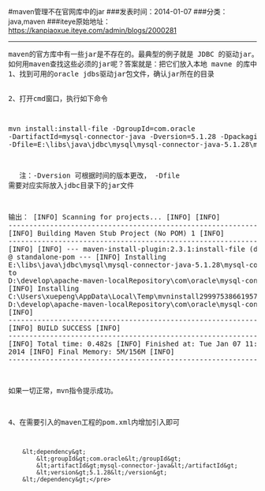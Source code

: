 #maven管理不在官网库中的jar
###发表时间：2014-01-07
###分类：java,maven
###iteye原始地址：<a href="https://kanpiaoxue.iteye.com/admin/blogs/2000281" target="_blank">https://kanpiaoxue.iteye.com/admin/blogs/2000281</a>

---

<div class="iteye-blog-content-contain" style="font-size: 14px;"> 
 <pre name="code" class="java">maven的官方库中有一些jar是不存在的。最典型的例子就是 JDBC 的驱动jar。因为版权的问题，maven 官方的库里面是没有这些驱动jar的。
如何用maven查找这些必须的jar呢？答案就是：把它们放入本地 mavne 的库中。
1、找到可用的oracle jdbs驱动jar包文件，确认jar所在的目录

2、打开cmd窗口，执行如下命令

   mvn install:install-file -DgroupId=com.oracle -DartifactId=mysql-connector-java -Dversion=5.1.28 -Dpackaging=jar -Dfile=E:\libs\java\jdbc\mysql\mysql-connector-java-5.1.28\mysql-connector-java-5.1.28-bin.jar

　 注：-Dversion 可根据时间的版本更改， -Dfile 需要对应实际放入jdbc目录下的jar文件

输出：
[INFO] Scanning for projects...
[INFO]
[INFO] ------------------------------------------------------------------------
[INFO] Building Maven Stub Project (No POM) 1
[INFO] ------------------------------------------------------------------------
[INFO]
[INFO] --- maven-install-plugin:2.3.1:install-file (default-cli) @ standalone-pom ---
[INFO] Installing E:\libs\java\jdbc\mysql\mysql-connector-java-5.1.28\mysql-connector-java-5.1.28-bin.jar to D:\develop\apache-maven-localRepository\com\oracle\mysql-connector-java\5.1.28\mysql-connector-java-5.1.28.jar
[INFO] Installing C:\Users\xuepeng\AppData\Local\Temp\mvninstall2999753866195743056.pom to D:\develop\apache-maven-localRepository\com\oracle\mysql-connector-java\5.1.28\mysql-connector-java-5.1.28.pom
[INFO] ------------------------------------------------------------------------
[INFO] BUILD SUCCESS
[INFO] ------------------------------------------------------------------------
[INFO] Total time: 0.482s
[INFO] Finished at: Tue Jan 07 11:39:09 CST 2014
[INFO] Final Memory: 5M/156M
[INFO] ------------------------------------------------------------------------
 

  如果一切正常，mvn指令提示成功。

4、在需要引入的maven工程的pom.xml内增加引入即可

		&lt;dependency&gt;
			&lt;groupId&gt;com.oracle&lt;/groupId&gt;
			&lt;artifactId&gt;mysql-connector-java&lt;/artifactId&gt;
			&lt;version&gt;5.1.28&lt;/version&gt;
		&lt;/dependency&gt;</pre> 
 <p>&nbsp;</p> 
</div>